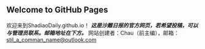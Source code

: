 ## Welcome to GitHub Pages

欢迎来到ShadiaoDaily.github.io！
***这是沙雕日报的官方网页，若希望投稿，可以与管理员联系。邮箱地址在下方。***
网站创建者：Chau（前主编），邮箱：stil_a_comman_name@outlook.com
